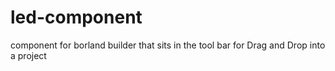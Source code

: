 # led-component
component for borland builder that sits in the tool bar for Drag and Drop into a project
